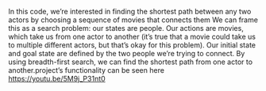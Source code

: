 In this code, we’re interested in finding the shortest path between any two actors by choosing a sequence of movies that connects them
We can frame this as a search problem: our states are people. Our actions are movies, which take us from one actor to another (it’s true that a movie could take us to multiple different actors, but that’s okay for this problem). Our initial state and goal state are defined by the two people we’re trying to connect. By using breadth-first search, we can find the shortest path from one actor to another.project’s functionality can be seen here https://youtu.be/5M9j_P31nt0